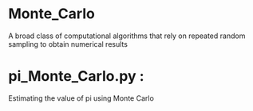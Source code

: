 # Monte_Carlo
A broad class of computational algorithms that rely on repeated random sampling to obtain numerical results 


# pi_Monte_Carlo.py :     
Estimating the value of pi using Monte Carlo

